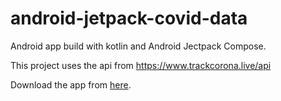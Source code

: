 # android-jetpack-covid-data

Android app build with kotlin and Android Jectpack Compose.


This project uses the api from https://www.trackcorona.live/api

Download the app from [here](https://github.com/stha-ums/android-jetpack-covid-data/blob/main/app/release/app-release.apk). 
